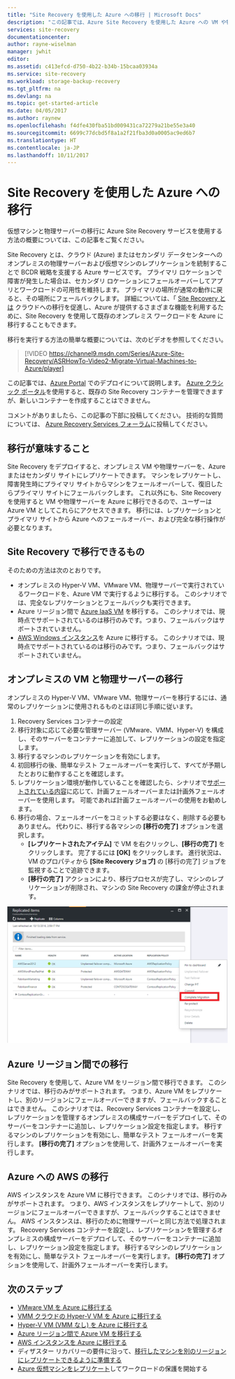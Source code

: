 ```yaml
---
title: "Site Recovery を使用した Azure への移行 | Microsoft Docs"
description: "この記事では、Azure Site Recovery を使用した Azure への VM や物理サーバーの移行の概要を示します。"
services: site-recovery
documentationcenter: 
author: rayne-wiselman
manager: jwhit
editor: 
ms.assetid: c413efcd-d750-4b22-b34b-15bcaa03934a
ms.service: site-recovery
ms.workload: storage-backup-recovery
ms.tgt_pltfrm: na
ms.devlang: na
ms.topic: get-started-article
ms.date: 04/05/2017
ms.author: raynew
ms.openlocfilehash: f4dfe430fba51bd009431ca72279a21be55e3a40
ms.sourcegitcommit: 6699c77dcbd5f8a1a2f21fba3d0a0005ac9ed6b7
ms.translationtype: HT
ms.contentlocale: ja-JP
ms.lasthandoff: 10/11/2017
---
```

# <a name="migrate-to-azure-with-site-recovery"></a>Site Recovery を使用した Azure への移行

仮想マシンと物理サーバーの移行に Azure Site Recovery サービスを使用する方法の概要については、この記事をご覧ください。

Site Recovery とは、クラウド (Azure) またはセカンダリ データセンターへのオンプレミスの物理サーバーおよび仮想マシンのレプリケーションを統制することで BCDR 戦略を支援する Azure サービスです。 プライマリ ロケーションで障害が発生した場合は、セカンダリ ロケーションにフェールオーバーしてアプリとワークロードの可用性を維持します。 プライマリの場所が通常の動作に戻ると、その場所にフェールバックします。 詳細については、「 [Site Recovery とは](site-recovery-overview.md) クラウドへの移行を促進し、Azure が提供するさまざまな機能を利用するために、Site Recovery を使用して既存のオンプレミス ワークロードを Azure に移行することもできます。

移行を実行する方法の簡単な概要については、次のビデオを参照してください。
>[!VIDEO https://channel9.msdn.com/Series/Azure-Site-Recovery/ASRHowTo-Video2-Migrate-Virtual-Machines-to-Azure/player]

この記事では、[Azure Portal](https://portal.azure.com) でのデプロイについて説明します。 [Azure クラシック ポータル](https://manage.windowsazure.com/)を使用すると、既存の Site Recovery コンテナーを管理できますが、新しいコンテナーを作成することはできません。

コメントがありましたら、この記事の下部に投稿してください。 技術的な質問については、 [Azure Recovery Services フォーラム](https://social.msdn.microsoft.com/forums/azure/home?forum=hypervrecovmgr)に投稿してください。


## <a name="what-do-we-mean-by-migration"></a>移行が意味すること

Site Recovery をデプロイすると、オンプレミス VM や物理サーバーを、Azure またはセカンダリ サイトにレプリケートできます。 マシンをレプリケートし、障害発生時にプライマリ サイトからマシンをフェールオーバーして、復旧したらプライマリ サイトにフェールバックします。 これ以外にも、Site Recovery を使用すると VM や物理サーバーを Azure に移行できるので、ユーザーは Azure VM としてこれらにアクセスできます。 移行には、レプリケーションとプライマリ サイトから Azure へのフェールオーバー、および完全な移行操作が必要となります。

## <a name="what-can-site-recovery-migrate"></a>Site Recovery で移行できるもの

そのための方法は次のとおりです。

- オンプレミスの Hyper-V VM、VMware VM、物理サーバーで実行されているワークロードを、Azure VM で実行するように移行する。 このシナリオでは、完全なレプリケーションとフェールバックも実行できます。
- Azure リージョン間で [Azure IaaS VM](site-recovery-migrate-azure-to-azure.md) を移行する。 このシナリオでは、現時点でサポートされているのは移行のみです。つまり、フェールバックはサポートされていません。
- [AWS Windows インスタンス](site-recovery-migrate-aws-to-azure.md)を Azure に移行する。 このシナリオでは、現時点でサポートされているのは移行のみです。つまり、フェールバックはサポートされていません。

## <a name="migrate-on-premises-vms-and-physical-servers"></a>オンプレミスの VM と物理サーバーの移行

オンプレミスの Hyper-V VM、VMware VM、物理サーバーを移行するには、通常のレプリケーションに使用されるものとほぼ同じ手順に従います。

1. Recovery Services コンテナーの設定
2. 移行対象に応じて必要な管理サーバー (VMware、VMM、Hyper-V) を構成し、そのサーバーをコンテナーに追加して、レプリケーションの設定を指定します。
3. 移行するマシンのレプリケーションを有効にします。
4. 初回移行の後、簡単なテスト フェールオーバーを実行して、すべてが予期したとおりに動作することを確認します。
5. レプリケーション環境が動作していることを確認したら、シナリオで[サポートされている内容](site-recovery-failover.md)に応じて、計画フェールオーバーまたは計画外フェールオーバーを使用します。 可能であれば計画フェールオーバーの使用をお勧めします。
6. 移行の場合、フェールオーバーをコミットする必要はなく、削除する必要もありません。 代わりに、移行する各マシンの **[移行の完了]** オプションを選択します。
     - **[レプリケートされたアイテム]** で VM を右クリックし、**[移行の完了]** をクリックします。 完了するには **[OK]** をクリックします。 進行状況は、VM のプロパティから **[Site Recovery ジョブ]** の [移行の完了] ジョブを監視することで追跡できます。
     - **[移行の完了]** アクションにより、移行プロセスが完了し、マシンのレプリケーションが削除され、マシンの Site Recovery の課金が停止されます。

![completemigration](./media/site-recovery-hyper-v-site-to-azure/migrate.png)

## <a name="migrate-between-azure-regions"></a>Azure リージョン間での移行

Site Recovery を使用して、Azure VM をリージョン間で移行できます。 このシナリオでは、移行のみがサポートされます。 つまり、Azure VM をレプリケートし、別のリージョンにフェールオーバーできますが、フェールバックすることはできません。 このシナリオでは、Recovery Services コンテナーを設定し、レプリケーションを管理するオンプレミスの構成サーバーをデプロイして、そのサーバーをコンテナーに追加し、レプリケーション設定を指定します。 移行するマシンのレプリケーションを有効にし、簡単なテスト フェールオーバーを実行します。 **[移行の完了]** オプションを使用して、計画外フェールオーバーを実行します。

## <a name="migrate-aws-to-azure"></a>Azure への AWS の移行

AWS インスタンスを Azure VM に移行できます。 このシナリオでは、移行のみがサポートされます。 つまり、AWS インスタンスをレプリケートして、別のリージョンにフェールオーバーできますが、フェールバックすることはできません。 AWS インスタンスは、移行のために物理サーバーと同じ方法で処理されます。 Recovery Services コンテナーを設定し、レプリケーションを管理するオンプレミスの構成サーバーをデプロイして、そのサーバーをコンテナーに追加し、レプリケーション設定を指定します。 移行するマシンのレプリケーションを有効にし、簡単なテスト フェールオーバーを実行します。 **[移行の完了]** オプションを使用して、計画外フェールオーバーを実行します。




## <a name="next-steps"></a>次のステップ

- [VMware VM を Azure に移行する](site-recovery-vmware-to-azure.md)
- [VMM クラウドの Hyper-V VM を Azure に移行する](site-recovery-vmm-to-azure.md)
- [Hyper-V VM (VMM なし) を Azure に移行する](site-recovery-hyper-v-site-to-azure.md)
- [Azure リージョン間で Azure VM を移行する](site-recovery-migrate-azure-to-azure.md)
- [AWS インスタンスを Azure に移行する](site-recovery-migrate-aws-to-azure.md)
- ディザスター リカバリーの要件に沿って、[移行したマシンを別のリージョンにレプリケートできるように準備する](site-recovery-azure-to-azure-after-migration.md)
- [Azure 仮想マシンをレプリケート](site-recovery-azure-to-azure.md)してワークロードの保護を開始する
